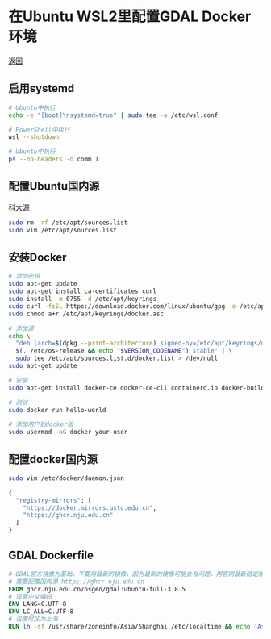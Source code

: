 # 在Ubuntu WSL2里配置GDAL Docker环境

[返回](../index.md)

## 启用systemd

```bash
# Ubuntu中执行
echo -e "[boot]\nsystemd=true" | sudo tee -a /etc/wsl.conf

# PowerShell中执行
wsl --shutdown

# Ubuntu中执行
ps --no-headers -o comm 1

```

## 配置Ubuntu国内源

[科大源](https://mirrors.ustc.edu.cn/repogen/)

```bash
sudo rm -rf /etc/apt/sources.list
sudo vim /etc/apt/sources.list
```

## 安装Docker

```bash
# 添加密钥
sudo apt-get update
sudo apt-get install ca-certificates curl
sudo install -m 0755 -d /etc/apt/keyrings
sudo curl -fsSL https://download.docker.com/linux/ubuntu/gpg -o /etc/apt/keyrings/docker.asc
sudo chmod a+r /etc/apt/keyrings/docker.asc

# 添加源
echo \
  "deb [arch=$(dpkg --print-architecture) signed-by=/etc/apt/keyrings/docker.asc] https://mirrors.ustc.edu.cn/docker-ce/linux/ubuntu/ \
  $(. /etc/os-release && echo "$VERSION_CODENAME") stable" | \
  sudo tee /etc/apt/sources.list.d/docker.list > /dev/null
sudo apt-get update

# 安装
sudo apt-get install docker-ce docker-ce-cli containerd.io docker-buildx-plugin docker-compose-plugin

# 测试
sudo docker run hello-world

# 添加用户到docker组
sudo usermod -aG docker your-user
```

## 配置docker国内源

```bash
sudo vim /etc/docker/daemon.json

{
  "registry-mirrors": [
    "https://docker.mirrors.ustc.edu.cn",
    "https://ghcr.nju.edu.cn"
  ]
}

```

## GDAL Dockerfile

```Dockerfile
# GDAL官方镜像为基础，不要用最新的镜像，因为最新的镜像可能会有问题，用官网最新稳定版本即可，FULL版本的兼容性最好但体积最大
# 需要配置国内源 https://ghcr.nju.edu.cn
FROM ghcr.nju.edu.cn/osgeo/gdal:ubuntu-full-3.8.5
# 设置中文编码
ENV LANG=C.UTF-8
ENV LC_ALL=C.UTF-8
# 设置时区为上海
RUN ln -sf /usr/share/zoneinfo/Asia/Shanghai /etc/localtime && echo 'Asia/Shanghai' >/etc/timezone
```
